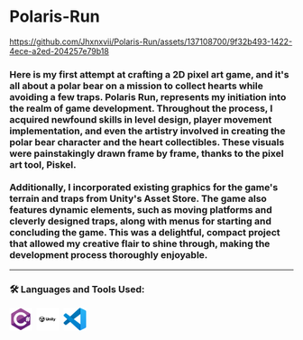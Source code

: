 # Polaris-Run
<p align="center">
  
https://github.com/Jhxnxvii/Polaris-Run/assets/137108700/9f32b493-1422-4ece-a2ed-204257e79b18

</p>


<h3>
  Here is my first attempt at crafting a 2D pixel art game, and it's all about a polar bear on a mission to collect hearts while avoiding a few traps. Polaris Run, represents my initiation into the realm of game development. Throughout the process, I acquired newfound skills in level design, player movement implementation, and even the artistry involved in creating the polar bear character and the heart collectibles. These visuals were painstakingly drawn frame by frame, thanks to the pixel art tool, Piskel. 
  <br />
  <br />
  Additionally, I incorporated existing graphics for the game's terrain and traps from Unity's Asset Store. The game also features dynamic elements, such as moving platforms and cleverly designed traps, along with menus for starting and concluding the game. This was a delightful, compact project that allowed my creative flair to shine through, making the development process thoroughly enjoyable.
</h3>


---

### :hammer_and_wrench: Languages and Tools Used:
<div>
  <img src="https://github.com/devicons/devicon/blob/master/icons/csharp/csharp-original.svg" title="C#"  alt="C#" width="40" height="40"/>&nbsp;
  <img src="https://github.com/devicons/devicon/blob/master/icons/unity/unity-original-wordmark.svg" title="Unity"  alt="Unity" width="40" height="40"/>&nbsp;
  <img src="https://github.com/devicons/devicon/blob/master/icons/vscode/vscode-original.svg" title="VisualStudio"  alt="VisualStudio" width="40" height="40"/>&nbsp;
</div>
